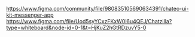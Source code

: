 https://www.figma.com/community/file/980835105690634391/chateo-ui-kit-messenger-app 
https://www.figma.com/file/Uod5syYCxzFKxW0l6u4QEJ/Chatzilla?type=whiteboard&node-id=0-1&t=HjKuZ2hGtRDzuvY5-0 

